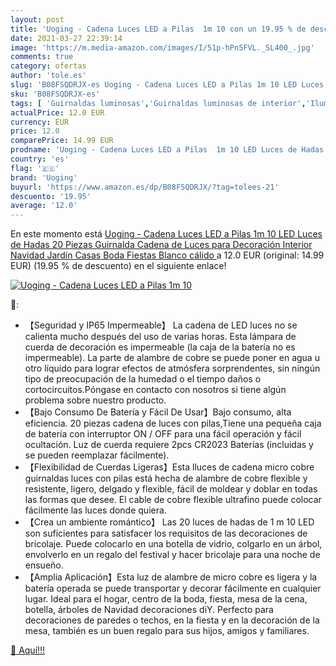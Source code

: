 ```yaml
---
layout: post
title: 'Uoging - Cadena Luces LED a Pilas  1m 10 con un 19.95 % de descuento'
date: 2021-03-27 22:39:14
image: 'https://m.media-amazon.com/images/I/51p-hPn5FVL._SL400_.jpg'
comments: true
category: ofertas
author: 'tole.es'
slug: 'B08FSQDRJX-es Uoging - Cadena Luces LED a Pilas 1m 10 LED Luces de Hadas...'
sku: 'B08FSQDRJX-es'
tags: [ 'Guirnaldas luminosas','Guirnaldas luminosas de interior','Iluminación','navidad','uoging', ]
actualPrice: 12.0 EUR
currency: EUR
price: 12.0
comparePrice: 14.99 EUR
prodname: 'Uoging - Cadena Luces LED a Pilas  1m 10 LED Luces de Hadas 20 Piezas  Guirnalda Cadena de Luces para Decoración  Interior  Navidad  Jardín  Casas  Boda  Fiestas  Blanco cálido '
country: 'es'
flag: '🇪🇸'
brand: 'Uoging'
buyurl: 'https://www.amazon.es/dp/B08FSQDRJX/?tag=tolees-21'
descuento: '19.95'
average: '12.0'
---
```


En este momento está [Uoging - Cadena Luces LED a Pilas  1m 10 LED Luces de Hadas 20 Piezas  Guirnalda Cadena de Luces para Decoración  Interior  Navidad  Jardín  Casas  Boda  Fiestas  Blanco cálido ](https://www.amazon.es/dp/B08FSQDRJX/?tag=tolees-21) a 12.0 EUR (original: 14.99 EUR) (19.95 %  de descuento) en el siguiente enlace!

[![Uoging - Cadena Luces LED a Pilas  1m 10](https://m.media-amazon.com/images/I/51p-hPn5FVL._SL400_.jpg)](https://www.amazon.es/dp/B08FSQDRJX/?tag=tolees-21)

🔎:

- 【Seguridad y IP65 Impermeable】 La cadena de LED luces no se calienta mucho después del uso de varias horas. Esta lámpara de cuerda de decoración es impermeable (la caja de la batería no es impermeable). La parte de alambre de cobre se puede poner en agua u otro líquido para lograr efectos de atmósfera sorprendentes, sin ningún tipo de preocupación de la humedad o el tiempo daños o cortocircuitos.Póngase en contacto con nosotros si tiene algún problema sobre nuestro producto.
- 【Bajo Consumo De Batería y Fácil De Usar】Bajo consumo, alta eficiencia. 20 piezas cadena de luces con pilas,Tiene una pequeña caja de batería con interruptor ON / OFF para una fácil operación y fácil ocultación. Luz de cuerda requiere 2pcs CR2023 Baterías (incluidas y se pueden reemplazar fácilmente).
- 【Flexibilidad de Cuerdas Ligeras】Esta lluces de cadena micro cobre guirnaldas luces con pilas está hecha de alambre de cobre flexible y resistente, ligero, delgado y flexible, fácil de moldear y doblar en todas las formas que desee. El cable de cobre flexible ultrafino puede colocar fácilmente las luces donde quiera.
- 【Crea un ambiente romántico】 Las 20 luces de hadas de 1 m 10 LED son suficientes para satisfacer los requisitos de las decoraciones de bricolaje. Puede colocarlo en una botella de vidrio, colgarlo en un árbol, envolverlo en un regalo del festival y hacer bricolaje para una noche de ensueño.
- 【Amplia Aplicación】Esta luz de alambre de micro cobre es ligera y la batería operada se puede transportar y decorar fácilmente en cualquier lugar. Ideal para el hogar, centro de la boda, fiesta, mesa de la cena, botella, árboles de Navidad decoraciones diY. Perfecto para decoraciones de paredes o techos, en la fiesta y en la decoración de la mesa, también es un buen regalo para sus hijos, amigos y familiares.

[🛒 Aquí!!!](https://www.amazon.es/dp/B08FSQDRJX/?tag=tolees-21)
